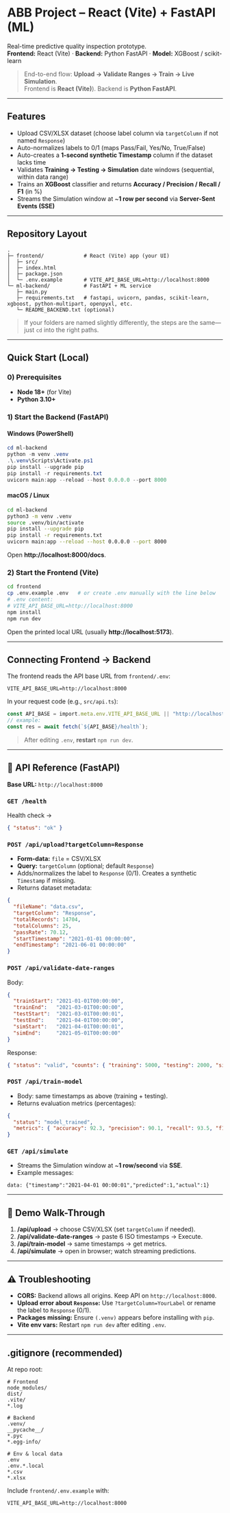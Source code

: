 # ABB Project – React (Vite) + FastAPI (ML)

Real-time predictive quality inspection prototype.  
**Frontend:** React (Vite) · **Backend:** Python FastAPI · **Model:** XGBoost / scikit-learn

> End-to-end flow: **Upload → Validate Ranges → Train → Live Simulation**.  
> Frontend is **React (Vite)**). Backend is **Python FastAPI**.

---

##  Features
- Upload CSV/XLSX dataset (choose label column via `targetColumn` if not named `Response`)
- Auto-normalizes labels to 0/1 (maps Pass/Fail, Yes/No, True/False)
- Auto-creates a **1-second synthetic Timestamp** column if the dataset lacks time
- Validates **Training → Testing → Simulation** date windows (sequential, within data range)
- Trains an **XGBoost** classifier and returns **Accuracy / Precision / Recall / F1** (in %)
- Streams the Simulation window at ~**1 row per second** via **Server-Sent Events (SSE)**

---

## Repository Layout

```
.
├─ frontend/             # React (Vite) app (your UI)
│  ├─ src/
│  ├─ index.html
│  ├─ package.json
│  └─ .env.example       # VITE_API_BASE_URL=http://localhost:8000
└─ ml-backend/           # FastAPI + ML service
   ├─ main.py
   ├─ requirements.txt   # fastapi, uvicorn, pandas, scikit-learn, xgboost, python-multipart, openpyxl, etc.
   └─ README_BACKEND.txt (optional)
```

> If your folders are named slightly differently, the steps are the same—just `cd` into the right paths.

---

## Quick Start (Local)

### 0) Prerequisites
- **Node 18+** (for Vite)
- **Python 3.10+**

### 1) Start the **Backend** (FastAPI)

#### Windows (PowerShell)
```powershell
cd ml-backend
python -m venv .venv
.\.venv\Scripts\Activate.ps1
pip install --upgrade pip
pip install -r requirements.txt
uvicorn main:app --reload --host 0.0.0.0 --port 8000
```

#### macOS / Linux
```bash
cd ml-backend
python3 -m venv .venv
source .venv/bin/activate
pip install --upgrade pip
pip install -r requirements.txt
uvicorn main:app --reload --host 0.0.0.0 --port 8000
```

Open **http://localhost:8000/docs**.

### 2) Start the **Frontend** (Vite)

```bash
cd frontend
cp .env.example .env   # or create .env manually with the line below
# .env content:
# VITE_API_BASE_URL=http://localhost:8000
npm install
npm run dev
```

Open the printed local URL (usually **http://localhost:5173**).

---

## Connecting Frontend → Backend

The frontend reads the API base URL from `frontend/.env`:

```
VITE_API_BASE_URL=http://localhost:8000
```

In your request code (e.g., `src/api.ts`):
```ts
const API_BASE = import.meta.env.VITE_API_BASE_URL || "http://localhost:8000";
// example:
const res = await fetch(`${API_BASE}/health`);
```

> After editing `.env`, **restart** `npm run dev`.

---

## 📡 API Reference (FastAPI)

**Base URL:** `http://localhost:8000`

### `GET /health`
Health check →
```json
{ "status": "ok" }
```

### `POST /api/upload?targetColumn=Response`
- **Form-data:** `file` = CSV/XLSX
- **Query:** `targetColumn` (optional; default `Response`)
- Adds/normalizes the label to `Response` (0/1). Creates a synthetic `Timestamp` if missing.
- Returns dataset metadata:
```json
{
  "fileName": "data.csv",
  "targetColumn": "Response",
  "totalRecords": 14704,
  "totalColumns": 25,
  "passRate": 70.12,
  "startTimestamp": "2021-01-01 00:00:00",
  "endTimestamp": "2021-06-01 00:00:00"
}
```

### `POST /api/validate-date-ranges`
Body:
```json
{
  "trainStart": "2021-01-01T00:00:00",
  "trainEnd":   "2021-03-01T00:00:00",
  "testStart":  "2021-03-01T00:00:01",
  "testEnd":    "2021-04-01T00:00:00",
  "simStart":   "2021-04-01T00:00:01",
  "simEnd":     "2021-05-01T00:00:00"
}
```
Response:
```json
{ "status": "valid", "counts": { "training": 5000, "testing": 2000, "simulation": 3000 } }
```

### `POST /api/train-model`
- Body: same timestamps as above (training + testing).  
- Returns evaluation metrics (percentages):
```json
{
  "status": "model_trained",
  "metrics": { "accuracy": 92.3, "precision": 90.1, "recall": 93.5, "f1Score": 91.8 }
}
```

### `GET /api/simulate`
- Streams the Simulation window at ~**1 row/second** via **SSE**.
- Example messages:
```
data: {"timestamp":"2021-04-01 00:00:01","predicted":1,"actual":1}
```

---

## 🧪 Demo Walk-Through
1. **/api/upload** → choose CSV/XLSX (set `targetColumn` if needed).  
2. **/api/validate-date-ranges** → paste 6 ISO timestamps → Execute.  
3. **/api/train-model** → same timestamps → get metrics.  
4. **/api/simulate** → open in browser; watch streaming predictions.

---

## ⚠️ Troubleshooting
- **CORS:** Backend allows all origins. Keep API on `http://localhost:8000`.  
- **Upload error about `Response`:** Use `?targetColumn=YourLabel` or rename the label to `Response` (0/1).  
- **Packages missing:** Ensure `(.venv)` appears before installing with `pip`.  
- **Vite env vars:** Restart `npm run dev` after editing `.env`.

---

## .gitignore (recommended)
At repo root:

```gitignore
# Frontend
node_modules/
dist/
.vite/
*.log

# Backend
.venv/
__pycache__/
*.pyc
*.egg-info/

# Env & local data
.env
.env.*.local
*.csv
*.xlsx
```

Include `frontend/.env.example` with:
```
VITE_API_BASE_URL=http://localhost:8000
```

